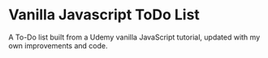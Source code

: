# Vanilla Javascript ToDo List
A To-Do list built from a Udemy vanilla JavaScript tutorial, updated with my own improvements and code.
